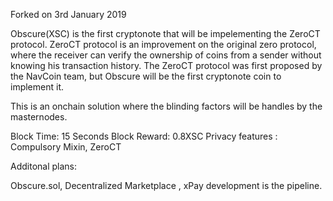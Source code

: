 Forked on 3rd January 2019

Obscure(XSC) is the first cryptonote that will be impelementing the ZeroCT protocol. ZeroCT protocol is an improvement on the original zero protocol, where the receiver can verify the ownership of coins from a sender without knowing his transaction history. The ZeroCT protocol was first proposed by the NavCoin team, but Obscure will be the first cryptonote coin to implement it.

This is an onchain solution where the blinding factors will be handles by the masternodes.

Block Time: 15 Seconds
Block Reward: 0.8XSC
Privacy features : Compulsory Mixin, ZeroCT

Additonal plans:

Obscure.sol, Decentralized Marketplace , xPay development is the pipeline.


